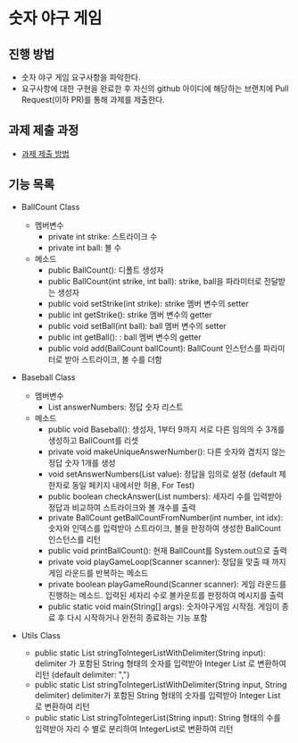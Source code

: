 # 숫자 야구 게임
## 진행 방법
* 숫자 야구 게임 요구사항을 파악한다.
* 요구사항에 대한 구현을 완료한 후 자신의 github 아이디에 해당하는 브랜치에 Pull Request(이하 PR)를 통해 과제를 제출한다.

## 과제 제출 과정
* [과제 제출 방법](https://github.com/next-step/nextstep-docs/tree/master/precourse)

## 기능 목록
- BallCount Class
  - 멤버변수
    - private int strike: 스트라이크 수
    - private int ball: 볼 수
  - 메소드
    - public BallCount(): 디폴트 생성자
    - public BallCount(int strike, int ball): strike, ball을 파라미터로 전달받는 생성자
    - public void setStrike(int strike): strike 멤버 변수의 setter
    - public int getStrike(): strike 멤버 변수의 getter
    - public void setBall(int ball): ball 멤버 변수의 setter
    - public int getBall(): : ball 멤버 변수의 getter
    - public void add(BallCount ballCount): BallCount 인스턴스를 파라미터로 받아 스트라이크, 볼 수를 더함
- Baseball Class 
  - 멤버변수
    - List<Integer> answerNumbers: 정답 숫자 리스트
  - 메소드
    - public void Baseball(): 생성자, 1부터 9까지 서로 다른 임의의 수 3개를 생성하고 BallCount를 리셋
    - private void makeUniqueAnswerNumber(): 다른 숫자와 겹치지 않는 정답 숫자 1개를 생성
    - void setAnswerNumbers(List<Integer> value): 정답을 임의로 설정 (default 제한자로 동일 페키지 내에서만 허용, For Test)
    - public boolean checkAnswer(List<Integer> numbers): 세자리 수를 입력받아 정답과 비교하여 스트라이크와 볼 개수를 출력
    - private BallCount getBallCountFromNumber(int number, int idx): 숫자와 인덱스를 입력받아 스트라이크, 볼을 판정하여 생성한 BallCount 인스턴스를 리턴
    - public void printBallCount(): 현재 BallCount를 System.out으로 출력
    - private void playGameLoop(Scanner scanner): 정답을 맞출 때 까지 게임 라운드를 반복하는 메소드
    - private boolean playGameRound(Scanner scanner): 게임 라운드를 진행하는 메소드. 입력된 세자리 수로 볼카운트를 판정하여 메시지를 출력
    - public static void main(String[] args): 숫자야구게임 시작점. 게임이 종료 후 다시 시작하거나 완전히 종료하는 기능 포함
    
- Utils Class
  - public static List<Integer> stringToIntegerListWithDelimiter(String input): delimiter 가 포함된 String 형태의 숫자를 입력받아 Integer List 로 변환하여 리턴 (default delimiter: ",")
  - public static List<Integer> stringToIntegerListWithDelimiter(String input, String delimiter) delimiter가 포함된 String 형태의 숫자를 입력받아 Integer List 로 변환하여 리턴
  - public static List<Integer> stringToIntegerList(String input): String 형태의 수를 입력받아 자리 수 별로 분리하여 IntegerList로 변환하여 리턴
